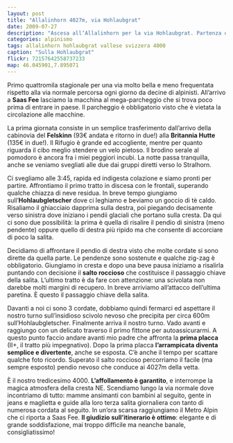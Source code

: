 ```yaml
---
layout: post
title: "Allalinhorn 4027m, via Hohlaubgrat"
date: 2009-07-27
description: "Ascesa all’Allalinhorn per la via Hohlaubgrat. Partenza da Saas Fee e pernottamento alla Britannia Hutte"
categories: alpinismo
tags: allalinhorn hohlaubgrat vallese svizzera 4000
caption: "Sulla Hohlaubgrat"
flickr: 72157642558737233
map: 46.045901,7.895071
---
```


Primo quattromila stagionale per una via molto bella e meno frequentata rispetto alla via normale percorsa ogni giorno da decine di alpinisti. All’arrivo a **Saas Fee** lasciamo la macchina al mega-parcheggio che si trova poco prima di entrare in paese. Il parcheggio è obbligatorio visto che è vietata la circolazione alle macchine.

La prima giornata consiste in un semplice trasferimento dall’arrivo della cabinovia del **Felskinn** (93€ andata e ritorno in due!) alla **Britannia Hutte** (135€ in due!). Il Rifugio è grande ed accogliente, mentre per quanto riguarda il cibo meglio stendere un velo pietoso. Il brodino serale al pomodoro è ancora fra i miei peggiori incubi. La notte passa tranquilla, anche se veniamo svegliati alle due dai gruppi diretti verso lo Stralhorn.

Ci svegliamo alle 3:45, rapida ed indigesta colazione e siamo pronti per partire. Affrontiamo il primo tratto in discesa con le frontali, superando qualche chiazza di neve residua. In breve tempo giungiamo sull’**Hohlaubgletscher** dove ci leghiamo e beviamo un goccio di tè caldo. Risaliamo il ghiacciaio dapprima sulla destra, poi piegando decisamente verso sinistra dove iniziano i pendii glaciali che portano sulla cresta. Da qui ci sono due possibilità: la prima è quella di risalire il pendio di sinistra (meno pendente) oppure quello di destra più ripido ma che consente di accorciare di poco la salita.

Decidiamo di affrontare il pendio di destra visto che molte cordate si sono dirette da quella parte. Le pendenze sono sostenute e qualche zig-zag è obbligatorio. Giungiamo in cresta e dopo una beve pausa iniziamo a risalirla puntando con decisione il **salto roccioso** che costituisce il passaggio chiave della salita. L’ultimo tratto è da fare con attenzione: una scivolata non darebbe molti margini di recupero. In breve arriviamo all’attacco dell’ultima paretina. È questo il passaggio chiave della salita.

Davanti a noi ci sono 3 cordate, dobbiamo quindi fermarci ed aspettare il nostro turno sull’insidioso scivolo nevoso che precipita per circa 600m sull’Hohlaubgletscher. Finalmente arriva il nostro turno. Vado avanti e raggiungo con un delicato traverso il primo fittone per autoassicurarmi. A questo punto faccio andare avanti mio padre che affronta la **prima placca** (II+, il tratto più impegnativo). Dopo la prima placca **l’arrampicata diventa semplice e divertente**, anche se esposta. C’è anche il tempo per scattare qualche foto ricordo. Superato il salto roccioso percorriamo il facile (ma sempre esposto) pendio nevoso che conduce ai 4027m della vetta.

È il nostro tredicesimo 4000. **L’affollamento è garantito**, e interrompe la magica atmosfera della cresta NE. Scendiamo lungo la via normale dove incontriamo di tutto: mamme ansimanti con bambini al seguito, gente in jeans e maglietta e guide alla loro terza salita giornaliera con tanto di numerosa cordata al seguito. In un’ora scarsa raggiungiamo il Metro Alpin che ci riporta a Saas Fee. **Il giudizio sull’itinerario è ottimo**: elegante e di grande soddisfazione, mai troppo difficile ma neanche banale, consigliatissimo!